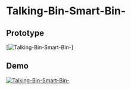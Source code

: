 # Talking-Bin-Smart-Bin-

## Prototype
[![Talking-Bin-Smart-Bin-](https://github.com/maulanaakbardj/Talking-Bin-Smart-Bin-/blob/325e852c4d4d879b4ab83ae3884779ed50628765/image/prototype%20alat%203%20dimensi%20%E2%80%9CTalking%20Bin%E2%80%9D.PNG)]


## Demo
[![Talking-Bin-Smart-Bin-](https://img.youtube.com/vi/kVEIxs6boDo/0.jpg)](https://www.youtube.com/watch?v=kVEIxs6boDo.)
